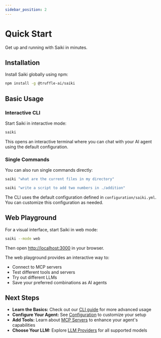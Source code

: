 ```yaml
---
sidebar_position: 2
---
```


# Quick Start

Get up and running with Saiki in minutes.

## Installation

Install Saiki globally using npm:

```bash
npm install -g @truffle-ai/saiki
```

## Basic Usage

### Interactive CLI

Start Saiki in interactive mode:

```bash
saiki
```

This opens an interactive terminal where you can chat with your AI agent using the default configuration.

### Single Commands

You can also run single commands directly:

```bash
saiki "what are the current files in my directory"
```

```bash
saiki "write a script to add two numbers in ./addition"
```

The CLI uses the default configuration defined in `configuration/saiki.yml`. You can customize this configuration as needed.

## Web Playground

For a visual interface, start Saiki in web mode:

```bash
saiki --mode web
```

Then open [http://localhost:3000](http://localhost:3000) in your browser.

The web playground provides an interactive way to:
- Connect to MCP servers
- Test different tools and servers
- Try out different LLMs
- Save your preferred combinations as AI agents

## Next Steps

- **Learn the Basics:** Check out our [CLI guide](../user-guide/cli) for more advanced usage
- **Configure Your Agent:** See [Configuration](../configuring-saiki/overview) to customize your setup
- **Add Tools:** Learn about [MCP Servers](../configuring-saiki/mcpServers) to enhance your agent's capabilities
- **Choose Your LLM:** Explore [LLM Providers](../configuring-saiki/llm/providers) for all supported models 
